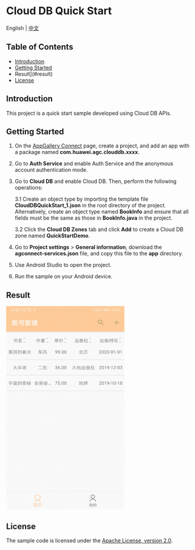 # Cloud DB Quick Start

English | [中文](https://gitee.com/appgallery_connect/agc-android-demos/blob/master/clouddb-java/README_zh.md)

## Table of Contents

 * [Introduction](#introduction)
 * [Getting Started](#getting-started)
 * Result](#result)
 * [License](#license)

 ## Introduction

This project is a quick start sample developed using Cloud DB APIs.

## Getting Started

1. On the [AppGallery Connect](https://developer.huawei.com/consumer/en/service/josp/agc/index.html#/myApp) page, create a project, and add an app with a package named **com.huawei.agc.clouddb.xxxx**.

2. Go to **Auth Service** and enable Auth Service and the anonymous account authentication mode.

3. Go to **Cloud DB** and enable Cloud DB. Then, perform the following operations:

    3.1 Create an object type by importing the template file **CloudDBQuickStart_1.json** in the root directory of the project. Alternatively, create an object type named **BookInfo** and ensure that all fields must be the same as those in **BookInfo.java** in the project.

    3.2 Click the **Cloud DB Zones** tab and click **Add** to create a Cloud DB zone named **QuickStartDemo**.

4. Go to **Project settings** > **General information**, download the **agconnect-services.json** file, and copy this file to the **app** directory.

5. Use Android Studio to open the project.

6. Run the sample on your Android device.

## Result

<img src="./screenshot.jpg" height="550" width="320" />

## License

The sample code is licensed under the [Apache License, version 2.0](https://www.apache.org/licenses/LICENSE-2.0).
